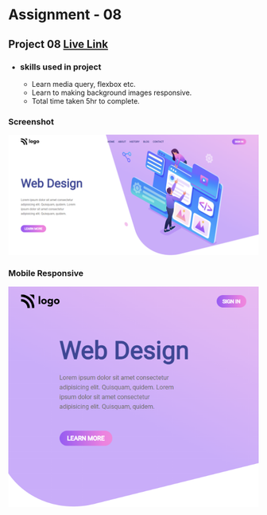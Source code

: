 
# Assignment - 08

## Project 08 [Live Link](https://full-stack-js-projects-08.netlify.app/)

- ### skills used in project
  - Learn media query, flexbox etc.
  - Learn to making background images responsive.
  - Total time taken 5hr to complete.
### Screenshot
![assignment 08](web-design-landing-page-desktop.png)

### Mobile Responsive
![assignment 08](web-design-landing-page-mobile.png)